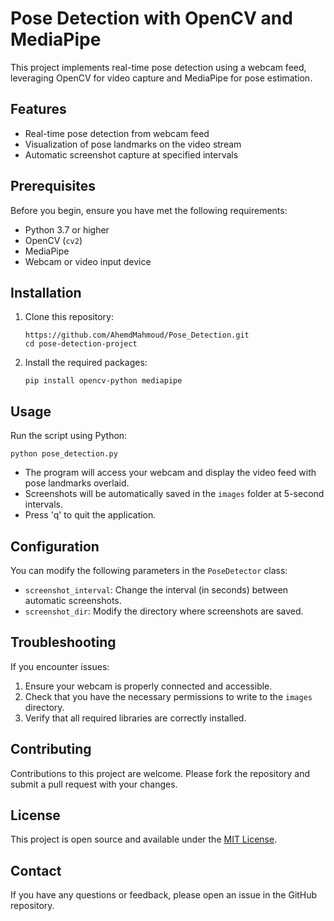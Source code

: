 # Pose Detection with OpenCV and MediaPipe

This project implements real-time pose detection using a webcam feed, leveraging OpenCV for video capture and MediaPipe for pose estimation.

## Features

- Real-time pose detection from webcam feed
- Visualization of pose landmarks on the video stream
- Automatic screenshot capture at specified intervals

## Prerequisites

Before you begin, ensure you have met the following requirements:

- Python 3.7 or higher
- OpenCV (`cv2`)
- MediaPipe
- Webcam or video input device

## Installation

1. Clone this repository:
   ```
   https://github.com/AhemdMahmoud/Pose_Detection.git
   cd pose-detection-project
   ```

2. Install the required packages:
   ```
   pip install opencv-python mediapipe
   ```

## Usage

Run the script using Python:

```
python pose_detection.py
```

- The program will access your webcam and display the video feed with pose landmarks overlaid.
- Screenshots will be automatically saved in the `images` folder at 5-second intervals.
- Press 'q' to quit the application.

## Configuration

You can modify the following parameters in the `PoseDetector` class:

- `screenshot_interval`: Change the interval (in seconds) between automatic screenshots.
- `screenshot_dir`: Modify the directory where screenshots are saved.

## Troubleshooting

If you encounter issues:

1. Ensure your webcam is properly connected and accessible.
2. Check that you have the necessary permissions to write to the `images` directory.
3. Verify that all required libraries are correctly installed.

## Contributing

Contributions to this project are welcome. Please fork the repository and submit a pull request with your changes.

## License

This project is open source and available under the [MIT License](LICENSE).

## Contact

If you have any questions or feedback, please open an issue in the GitHub repository.
